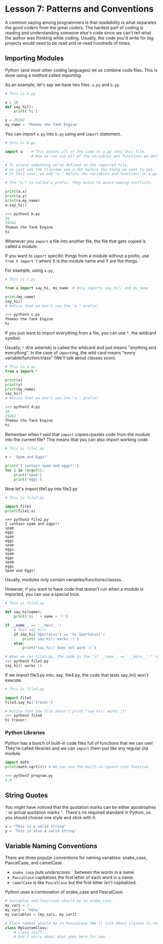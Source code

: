 # Lesson 7: Patterns and Conventions

A common saying among programmers is that *readability* is what separates the good coders from the great coders. The hardest part of coding is reading and understanding someone else's code since we can't tell what the author was thinking while coding. Usually, the code you'd write for big projects would need to be read and re-read hundreds of times. 

## Importing Modules

Python (and most other coding languages) let us combine code files. This is done using a method called *importing*.

As an example, let's say we have two files: `a.py` and `b.py`.

```python
# This is a.py

x = 10
def say_hi():
    print('hi')

y = 29282
my_name = 'Thomas the Tank Engine'
```

You can *import* `a.py` into `b.py` using and `import` statement.
```python
# this is b.py

import a    # This pastes all of the code in a.py into this file.
            # Now we can use all of the variables and functions we defined in a.py!

# To access something we've defined in the imported file,
# we just add the filename and a dot before the thing we want to get.
# In this case, we add "a." before the variables and functions in a.py

# The "a." is called a prefix. They exist to avoid naming conflicts.

print(a.x)
print(a.y)
print(a.my_name)
a.say_hi()

>>> python3 b.py
10
29282
Thomas the Tank Engine
hi
```

Whenever you `import` a file into another file, the file that gets copied is called a *module*.

If you want to `import` specific things from a module without a prefix, use `from X import Y` where X is the module name and Y are the things.

For example, using `a.py`,
```python
# This is c.py

from a import say_hi, my_name  # Only imports say_hi() and my_name

print(my_name)
say_hi()
# Notice that we don't use the "a." prefix!

>>> python3 c.py
Thomas the Tank Engine
hi
```

If you just want to import everything from a file, you can use `*`, the wildcard symbol.

Usually, `*` (the asterisk) is called the wildcard and just means "anything and everything". In the case of `import`ing, the wild card means "every variable/function/class" (We'll talk about classes soon).

```python
# This is d.py
from a import *

print(x)
print(y)
print(my_name)
say_hi()
# Notice that we don't use the "a." prefix!

>>> python3 d.py
10
29282
Thomas the Tank Engine
hi
```

Remember when I said that `import` copies+pastes code from the module into the current file? This means that you can also import working code.

```python
# This is file1.py

x = 'Spam and Eggs!'

print('I contain spam and eggs!!')
for i in range(5):
    print('spam')
    print('eggs')
```

Now let's import file1.py into file2.py

```python
# This is file2.py

import file1
print(file1.x)
```
```
>>> python3 file2.py
I contain spam and eggs!!
spam
eggs
spam
eggs
spam
eggs
spam
eggs
spam
eggs
Spam and Eggs!
```

Usually, modules only contain variables/functions/classes.

However, if you want to have code that doesn't run when a module is imported, you can use a special trick.

```python
# This is file3.py

def say_hi(name):
    print('hi ' + name + '!')

if __name__ == '__main__':
    # Test say_hi()
    if say_hi('Sportacus') == 'hi Sportacus!':
        print('say_hi() works :)')
    else:
        print('say_hi() does not work :(')

# When we run file3.py, the code in the "if __name__ == '__main__':" runs. 
>>> python3 file3.py
say_hi() works :)
```

If we import file3.py into, say, file4.py, the code that tests say_hi() won't execute.

```python
# This is file4.py

import file3
file3.say_hi('Trevor')

# Notice that the file doesn't print "say_hi() works :)"
>>> python3 file4
hi Trevor!
```

### Python Libraries

Python has a bunch of built-in code files full of functions that we can use! They're called libraries and we can `import` them just like any regular old module.

```python
import math
print(math.sqrt(4)) # We can use the built-in square root function.

>>> python3 program.py
2.0
```

## String Quotes

You might have noticed that the quotation marks can be either apostrophes `'` or actual quotation marks `"`. There's no required standard in Python, so you should choose one style and stick with it.

```python
x = "This is a valid string"
y = 'This is also a valid string'
```

## Variable Naming Conventions

There are three popular conventions for naming variables: snake_case, PascalCase, and camelCase.

- `snake_case` puts *underscores* `_` between the words in a name.
- `PascalCase` capitalizes the first letter of each word in a name.
- `camelCase` is like `PascalCase` but the first letter isn't capitalized.

Python uses a combination of snake_case and PascalCase.

```python
# Variables and functions should be in snake_case.
my_var1 = 1
my_var2 = 'hehe'
my_variables = [my_var1, my_var2]

# Class namese should be in PascalCase (We'll talk about classes in the next note).
class MyCustomClass:
    # class stuff...
    # Don't worry about what goes here for now.
```
